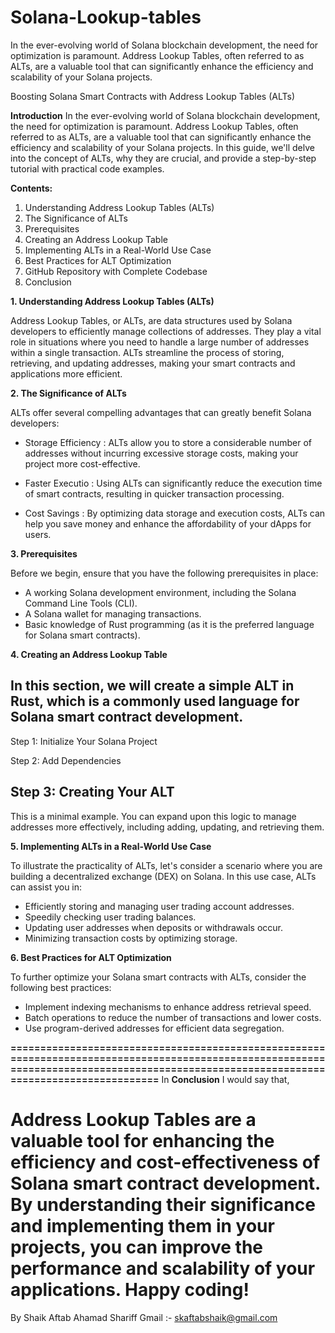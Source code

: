 # Solana-Lookup-tables
In the ever-evolving world of Solana blockchain development, the need for optimization is paramount. Address Lookup Tables, often referred to as ALTs, are a valuable tool that can significantly enhance the efficiency and scalability of your Solana projects.

Boosting Solana Smart Contracts with Address Lookup Tables (ALTs)



**Introduction**
In the ever-evolving world of Solana blockchain development, the need for optimization is paramount. Address Lookup Tables, often referred to as ALTs, are a valuable tool that can significantly enhance the efficiency and scalability of your Solana projects. In this guide, we'll delve into the concept of ALTs, why they are crucial, and provide a step-by-step tutorial with practical code examples.

**Contents:**

1. Understanding Address Lookup Tables (ALTs)
2. The Significance of ALTs
3. Prerequisites
4. Creating an Address Lookup Table
5. Implementing ALTs in a Real-World Use Case
6. Best Practices for ALT Optimization
7. GitHub Repository with Complete Codebase
8. Conclusion

**1. Understanding Address Lookup Tables (ALTs)**

Address Lookup Tables, or ALTs, are data structures used by Solana developers to efficiently manage collections of addresses. They play a vital role in situations where you need to handle a large number of addresses within a single transaction. ALTs streamline the process of storing, retrieving, and updating addresses, making your smart contracts and applications more efficient.

**2. The Significance of ALTs**

ALTs offer several compelling advantages that can greatly benefit Solana developers:

-	Storage Efficiency : ALTs allow you to store a considerable number of addresses without incurring excessive storage costs, making your project more cost-effective.

-	Faster Executio : Using ALTs can significantly reduce the execution time of smart contracts, resulting in quicker transaction processing.

-	Cost Savings : By optimizing data storage and execution costs, ALTs can help you save money and enhance the affordability of your dApps for users.

**3. Prerequisites**

Before we begin, ensure that you have the following prerequisites in place:

- A working Solana development environment, including the Solana Command Line Tools (CLI).
- A Solana wallet for managing transactions.
- Basic knowledge of Rust programming (as it is the preferred language for Solana smart contracts).

**4. Creating an Address Lookup Table**

In this section, we will create a simple ALT in Rust, which is a commonly used language for Solana smart contract development.
----------------------------------------------

Step 1: Initialize Your Solana Project

Step 2: Add Dependencies

Step 3: Creating Your ALT
----------------------------------------------

This is a minimal example. You can expand upon this logic to manage addresses more effectively, including adding, updating, and retrieving them.

**5. Implementing ALTs in a Real-World Use Case**

To illustrate the practicality of ALTs, let's consider a scenario where you are building a decentralized exchange (DEX) on Solana. In this use case, ALTs can assist you in:

- Efficiently storing and managing user trading account addresses.
- Speedily checking user trading balances.
- Updating user addresses when deposits or withdrawals occur.
- Minimizing transaction costs by optimizing storage.

**6. Best Practices for ALT Optimization**

To further optimize your Solana smart contracts with ALTs, consider the following best practices:

- Implement indexing mechanisms to enhance address retrieval speed.
- Batch operations to reduce the number of transactions and lower costs.
- Use program-derived addresses for efficient data segregation.

  
**========================================================================================================================================================================================**
In **Conclusion** I would say that,

Address Lookup Tables are a valuable tool for enhancing the efficiency and cost-effectiveness of Solana smart contract development. 
By understanding their significance and implementing them in your projects, you can improve the performance and scalability of your applications. Happy coding!
========================================================================================================================================================================================



By Shaik Aftab Ahamad Shariff 
Gmail :- skaftabshaik@gmail.com
